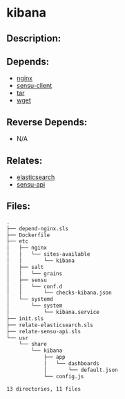 # kibana

## Description:



## Depends:

  -  [nginx](salt/nginx)
  -  [sensu-client](salt/sensu-client)
  -  [tar](salt/tar)
  -  [wget](salt/wget)

## Reverse Depends:

  -  N/A

## Relates:

  -  [elasticsearch](salt/elasticsearch)
  -  [sensu-api](salt/sensu-api)

## Files:

```bash
.
├── depend-nginx.sls
├── Dockerfile
├── etc
│   ├── nginx
│   │   └── sites-available
│   │       └── kibana
│   ├── salt
│   │   └── grains
│   ├── sensu
│   │   └── conf.d
│   │       └── checks-kibana.json
│   └── systemd
│       └── system
│           └── kibana.service
├── init.sls
├── relate-elasticsearch.sls
├── relate-sensu-api.sls
└── usr
    └── share
        └── kibana
            ├── app
            │   └── dashboards
            │       └── default.json
            └── config.js

13 directories, 11 files
```
